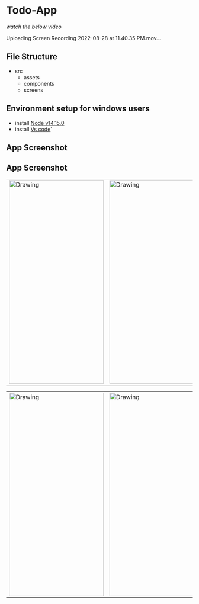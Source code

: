 # Todo-App


 *watch the below video*   

 Uploading Screen Recording 2022-08-28 at 11.40.35 PM.mov…

 ## File Structure 
* src
  * assets
  * components
  * screens
 
 ## Environment setup for windows users
 * install [Node v14.15.0](https://nodejs.org/en/)
 * install [Vs code](https://code.visualstudio.com/)`  


## App Screenshot

<table>
 <tr>
<td> <img src="https://user-images.githubusercontent.com/85580636/191575515-b0c6e02a-63f7-4fdc-80d1-a5428a3949eb.png" alt="Drawing"  width="255" height="550"/>  </td>
<td style={{margin-left:20}}> <img src="https://user-images.githubusercontent.com/85580636/191576142-f0055690-bd6d-4329-b019-757ae606d197.png" alt="Drawing"   width="255" height="550"/>  </td>
</tr>

## App Screenshot

<table>
 <tr>
<td> <img src="https://user-images.githubusercontent.com/85580636/191577414-68646b30-7eec-4526-93b9-0f3710fffbc3.png" alt="Drawing"  width="255" height="550"/>  </td>
<td style={{margin-left:20}}> <img src="https://user-images.githubusercontent.com/85580636/191577295-de49ae69-2f94-4ccf-be15-76bef538d413.png" alt="Drawing"   width="255" height="550"/>  </td>
</tr>

</table>

